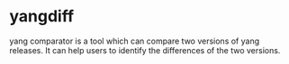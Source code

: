 # yangdiff
yang comparator is a tool which can compare two versions of yang releases. It can help users to identify the differences of the two versions.
